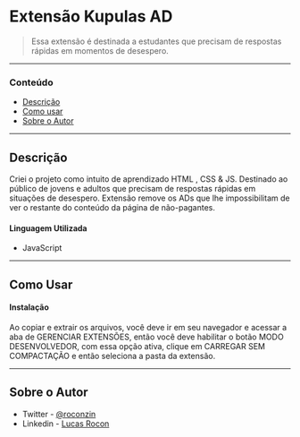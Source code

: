 # Extensão Kupulas AD


> Essa extensão é destinada a estudantes que precisam de respostas rápidas em momentos de desespero.

---

### Conteúdo


- [Descrição](#description)
- [Como usar](#how-to-use)
- [Sobre o Autor](#author-info)

---

## Descrição

Criei o projeto como intuito de aprendizado HTML , CSS & JS.
Destinado ao público de jovens e adultos que precisam de respostas rápidas em situações de desespero.
Extensão remove os ADs que lhe impossibilitam de ver o restante do conteúdo da página de não-pagantes.


#### Linguagem Utilizada

- JavaScript

---

## Como Usar

#### Instalação

Ao copiar e extrair os arquivos, você deve ir em seu navegador e acessar a aba de GERENCIAR EXTENSÕES, então você deve habilitar o botão MODO DESENVOLVEDOR, com essa opção ativa, clique em CARREGAR SEM COMPACTAÇÃO e então seleciona a pasta da extensão.

---

## Sobre o Autor

- Twitter - [@roconzin](https://twitter.com/roconzin)
- Linkedin - [Lucas Rocon](https://www.linkedin.com/in/lucas-rocon-1552ba231/)

